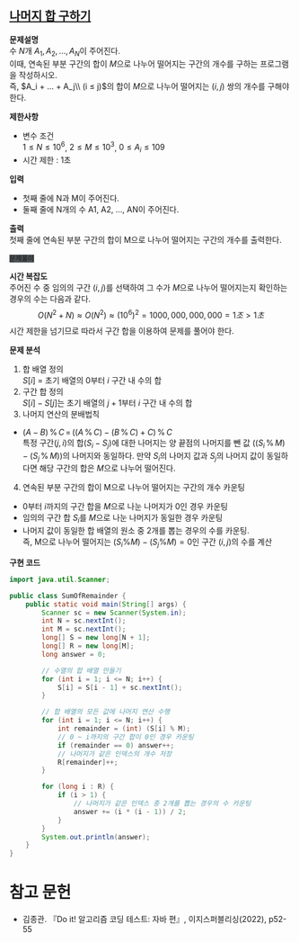 ## [나머지 합 구하기](https://www.acmicpc.net/problem/10986)
**문제설명**  
수 $N$개 $A_1, A_2, ..., A_N$이 주어진다.  
이때, 연속된 부분 구간의 합이 $M$으로 나누어 떨어지는 구간의 개수를 구하는 프로그램을 작성하시오.  
즉, $A_i + ... + A_j\\ (i ≤ j)$의 합이 $M$으로 나누어 떨어지는 $(i, j)$ 쌍의 개수를 구해야 한다.

**제한사항**  
- 변수 조건   
$1 ≤ N ≤ 10^6$, $2 ≤ M ≤ 10^3$, $0 ≤ A_i ≤ 109$    
- 시간 제한 : 1초

**입력**  
- 첫째 줄에 N과 M이 주어진다.  
- 둘째 줄에 N개의 수 A1, A2, ..., AN이 주어진다.

**출력**  
첫째 줄에 연속된 부분 구간의 합이 M으로 나누어 떨어지는 구간의 개수를 출력한다.

<code style="background-color:#4D5357;">문제풀이</code>  

**시간 복잡도**  
주어진 수 중 임의의 구간 $(i, j)$를 선택하여 그 수가 $M$으로 나누어 떨어지는지 확인하는 경우의 수는 다음과 같다.
$$O(N^2+N) ≈ O(N^2) ≈ (10^6)^2 = 1000,000,000,000 = 1조 > 1초$$
시간 제한을 넘기므로 따라서 구간 합을 이용하여 문제를 풀어야 한다.

**문제 분석**  
1. 합 배열 정의  
$S[i]$ = 초기 배열의 $0$부터 $i$ 구간 내 수의 합
2. 구간 합 정의  
$S[i]-S[j]$는 초기 배열의 $j+1$부터 $i$ 구간 내 수의 합
3. 나머지 연산의 분배법칙  
- $(A-B)\,\%\,C\,=\,((A\,\%\,C)-(B\,\%\,C)+C)\,\%\,C$  
특정 구간$(j, i)$의 합($S_i-S_j$)에 대한 나머지는 양 끝점의 나머지를 뺀 값  $((S_i\,\%\,M)-(S_j\,\%\,M))$의 나머지와 동일하다. 만약 $S_i$의 나머지 값과 $S_j$의 나머지 값이 동일하다면 해당 구간의 합은 $M$으로 나누어 떨어진다.
4. 연속된 부분 구간의 합이 M으로 나누어 떨어지는 구간의 개수 카운팅
- $0$부터 $i$까지의 구간 합을 $M$으로 나눈 나머지가 0인 경우 카운팅  
- 임의의 구간 합 $S_i$를 $M$으로 나눈 나머지가 동일한 경우 카운팅
- 나머지 값이 동일한 합 배열의 원소 중 2개를 뽑는 경우의 수를 카운팅.  
즉, M으로 나누어 떨어지는 $(S_i\%M) - (S_j\%M) = 0$인 구간 $(i, j)$의 수를 계산

**구현 코드**  

```java
import java.util.Scanner;

public class SumOfRemainder {
    public static void main(String[] args) {
        Scanner sc = new Scanner(System.in);
        int N = sc.nextInt();
        int M = sc.nextInt();
        long[] S = new long[N + 1];
        long[] R = new long[M];
        long answer = 0;

        // 수열의 합 배열 만들기
        for (int i = 1; i <= N; i++) {
            S[i] = S[i - 1] + sc.nextInt();
        }

        // 합 배열의 모든 값에 나머지 연산 수행
        for (int i = 1; i <= N; i++) {  
            int remainder = (int) (S[i] % M);
            // 0 ~ i까지의 구간 합이 0인 경우 카운팅
            if (remainder == 0) answer++;
            // 나머지가 같은 인덱스의 개수 저장
            R[remainder]++;
        }

        for (long i : R) {
            if (i > 1) {
                // 나머지가 같은 인덱스 중 2개를 뽑는 경우의 수 카운팅
                answer += (i * (i - 1)) / 2;
            }
        }
        System.out.println(answer);
    }
}
```

# 참고 문헌
- 김종관. 『Do it! 알고리즘 코딩 테스트: 자바 편』, 이지스퍼블리싱(2022), p52-55